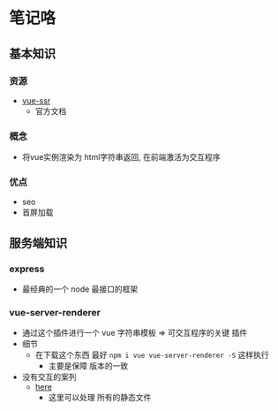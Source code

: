 # 笔记咯

## 基本知识

### 资源
- [vue-ssr](https://ssr.vuejs.org)
  - 官方文档
### 概念
- 将vue实例渲染为 html字符串返回, 在前端激活为交互程序
 
### 优点
- seo
- 首屏加载

## 服务端知识
###  express
  - 最经典的一个 node 最接口的框架

### vue-server-renderer
- 通过这个插件进行一个 vue 字符串模板 => 可交互程序的关键 插件
- 细节
  - 在下载这个东西 最好 `npm i vue vue-server-renderer -S` 这样执行
    - 主要是保障 版本的一致 
- 没有交互的案列
  - [here](../server/example/01-vue-server-renderer.js)
    - 这里可以处理 所有的静态文件
